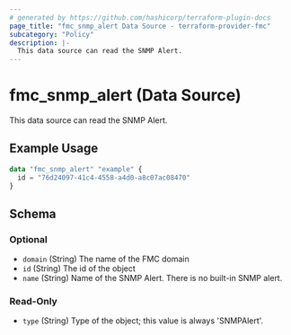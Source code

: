 ```yaml
---
# generated by https://github.com/hashicorp/terraform-plugin-docs
page_title: "fmc_snmp_alert Data Source - terraform-provider-fmc"
subcategory: "Policy"
description: |-
  This data source can read the SNMP Alert.
---
```


# fmc_snmp_alert (Data Source)

This data source can read the SNMP Alert.

## Example Usage

```terraform
data "fmc_snmp_alert" "example" {
  id = "76d24097-41c4-4558-a4d0-a8c07ac08470"
}
```

<!-- schema generated by tfplugindocs -->
## Schema

### Optional

- `domain` (String) The name of the FMC domain
- `id` (String) The id of the object
- `name` (String) Name of the SNMP Alert. There is no built-in SNMP alert.

### Read-Only

- `type` (String) Type of the object; this value is always 'SNMPAlert'.
